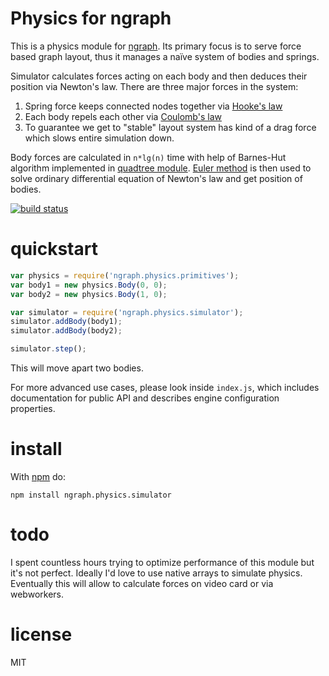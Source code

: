 # Physics for ngraph

This is a physics module for [ngraph](https://github.com/anvaka/ngraph). Its primary focus is to serve force based graph layout, thus it manages a naïve system of bodies and springs. 

Simulator calculates forces acting on each body and then deduces their position via Newton's law. There are three major forces in the system:

1. Spring force keeps connected nodes together via [Hooke's law](http://en.wikipedia.org/wiki/Hooke's_law)
2. Each body repels each other via [Coulomb's law](http://en.wikipedia.org/wiki/Coulomb's_law)
3. To guarantee we get to "stable" layout system has kind of a drag force which slows entire simulation down.

Body forces are calculated in `n*lg(n)` time with help of Barnes-Hut algorithm implemented in [quadtree module](https://github.com/anvaka/ngraph.quadtreebh). [Euler method](http://en.wikipedia.org/wiki/Euler_method) is then used to solve ordinary differential equation of Newton's law and get position of bodies.

[![build status](https://secure.travis-ci.org/anvaka/ngraph.physics.simulator.png)](http://travis-ci.org/anvaka/ngraph.physics.simulator)

# quickstart

``` js
var physics = require('ngraph.physics.primitives');
var body1 = new physics.Body(0, 0);
var body2 = new physics.Body(1, 0);

var simulator = require('ngraph.physics.simulator');
simulator.addBody(body1);
simulator.addBody(body2);

simulator.step();
```

This will move apart two bodies.

For more advanced use cases, please look inside `index.js`, which includes documentation for public API and describes engine configuration properties.

# install

With [npm](https://npmjs.org) do:

```
npm install ngraph.physics.simulator
```

# todo

I spent countless hours trying to optimize performance of this module but it's not perfect. Ideally I'd love to use native arrays to simulate physics. Eventually this will allow to calculate forces on video card or via webworkers.

# license

MIT
